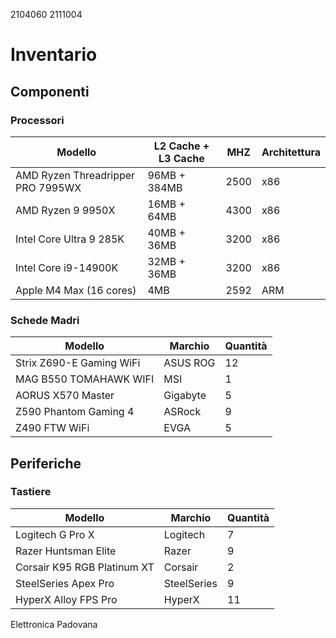 2104060
2111004

# Inventario

## Componenti

### Processori
| Modello | L2 Cache + L3 Cache | MHZ | Architettura |
| ------- | ------------------- | --- | ------------ |
| AMD Ryzen Threadripper PRO 7995WX | 96MB + 384MB | 2500 | x86 |
| AMD Ryzen 9 9950X | 16MB + 64MB | 4300 | x86 |
| Intel Core Ultra 9 285K | 40MB + 36MB | 3200 | x86 |
| Intel Core i9-14900K | 32MB + 36MB | 3200 | x86 |
| Apple M4 Max (16 cores) | 4MB | 2592 | ARM |

### Schede Madri
| Modello | Marchio | Quantità |
| ------- | ------- | -------- |
| Strix Z690-E Gaming WiFi | ASUS ROG | 12 |
| MAG B550 TOMAHAWK WIFI | MSI | 1 |
| AORUS X570 Master | Gigabyte | 5 |
| Z590 Phantom Gaming 4 | ASRock | 9 |
| Z490 FTW WiFi | EVGA | 5 |

## Periferiche

### Tastiere

| Modello | Marchio | Quantità |
| ------- | ------- | -------- |
| Logitech G Pro X | Logitech | 7 |
| Razer Huntsman Elite | Razer | 9 |
| Corsair K95 RGB Platinum XT | Corsair | 2 |
| SteelSeries Apex Pro | SteelSeries | 9 |
| HyperX Alloy FPS Pro | HyperX | 11 |

Elettronica Padovana